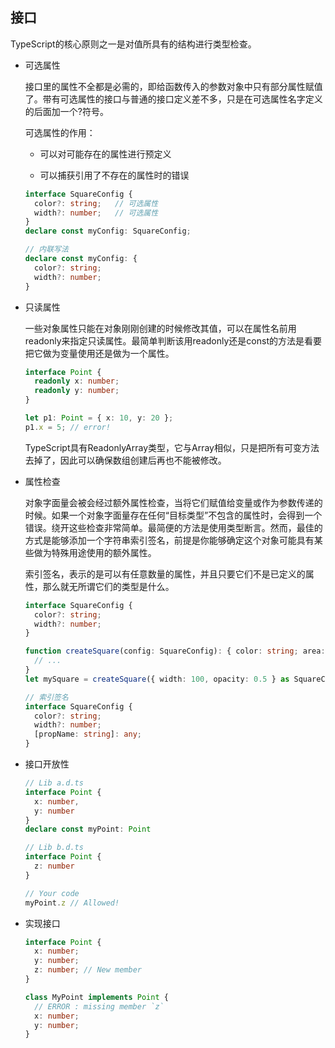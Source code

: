 ## 接口

TypeScript的核心原则之一是对值所具有的结构进行类型检查。 

* 可选属性

  接口里的属性不全都是必需的，即给函数传入的参数对象中只有部分属性赋值了。带有可选属性的接口与普通的接口定义差不多，只是在可选属性名字定义的后面加一个?符号。

  可选属性的作用：

  - 可以对可能存在的属性进行预定义

  - 可以捕获引用了不存在的属性时的错误

  ```ts
  interface SquareConfig {
    color?: string;   // 可选属性
    width?: number;   // 可选属性
  }
  declare const myConfig: SquareConfig;

  // 内联写法
  declare const myConfig: {
    color?: string;
    width?: number;
  }
  ```

* 只读属性

  一些对象属性只能在对象刚刚创建的时候修改其值，可以在属性名前用 readonly来指定只读属性。最简单判断该用readonly还是const的方法是看要把它做为变量使用还是做为一个属性。 

  ```ts
  interface Point {
    readonly x: number;
    readonly y: number;
  }

  let p1: Point = { x: 10, y: 20 };
  p1.x = 5; // error!
  ```

  TypeScript具有ReadonlyArray<T>类型，它与Array<T>相似，只是把所有可变方法去掉了，因此可以确保数组创建后再也不能被修改。

* 属性检查

  对象字面量会被会经过额外属性检查，当将它们赋值给变量或作为参数传递的时候。如果一个对象字面量存在任何“目标类型”不包含的属性时，会得到一个错误。绕开这些检查非常简单。最简便的方法是使用类型断言。然而，最佳的方式是能够添加一个字符串索引签名，前提是你能够确定这个对象可能具有某些做为特殊用途使用的额外属性。 

  索引签名，表示的是可以有任意数量的属性，并且只要它们不是已定义的属性，那么就无所谓它们的类型是什么。

  ```ts
  interface SquareConfig {
    color?: string;
    width?: number;
  }

  function createSquare(config: SquareConfig): { color: string; area: number } {
    // ...
  }
  let mySquare = createSquare({ width: 100, opacity: 0.5 } as SquareConfig);  // 断言

  // 索引签名
  interface SquareConfig {
    color?: string;
    width?: number;
    [propName: string]: any;
  }
  ```

* 接口开放性

  ```ts
  // Lib a.d.ts
  interface Point {
    x: number,
    y: number
  }
  declare const myPoint: Point

  // Lib b.d.ts
  interface Point {
    z: number
  }

  // Your code
  myPoint.z // Allowed!
  ```

* 实现接口

  ```ts
  interface Point {
    x: number;
    y: number;
    z: number; // New member
  }

  class MyPoint implements Point {
    // ERROR : missing member `z`
    x: number;
    y: number;
  }
  ```